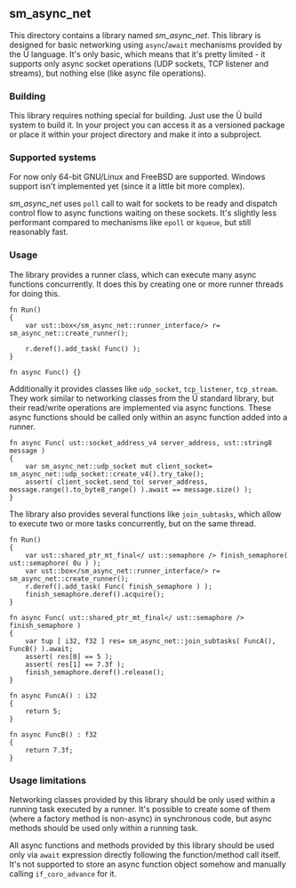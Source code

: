 ## sm_async_net

This directory contains a library named *sm_async_net*.
This library is designed for basic networking using `async`/`await` mechanisms provided by the Ü language.
It's only basic, which means that it's pretty limited - it supports only async socket operations (UDP sockets, TCP listener and streams), but nothing else (like async file operations).


### Building

This library requires nothing special for building.
Just use the Ü build system to build it.
In your project you can access it as a versioned package or place it within your project directory and make it into a subproject.


### Supported systems

For now only 64-bit GNU/Linux and FreeBSD are supported.
Windows support isn't implemented yet (since it a little bit more complex).

*sm_async_net* uses `poll` call to wait for sockets to be ready and dispatch control flow to async functions waiting on these sockets.
It's slightly less performant compared to mechanisms like `epoll` or `kqueue`, but still reasonably fast.


### Usage

The library provides a runner class, which can execute many async functions concurrently.
It does this by creating one or more runner threads for doing this.

```
fn Run()
{
	var ust::box</sm_async_net::runner_interface/> r= sm_async_net::create_runner();

	r.deref().add_task( Func() );
}

fn async Func() {}
```

Additionally it provides classes like `udp_socket`, `tcp_listener`, `tcp_stream`.
They work similar to networking classes from the Ü standard library, but their read/write operations are implemented via async functions.
These async functions should be called only within an async function added into a runner.

```
fn async Func( ust::socket_address_v4 server_address, ust::string8 message )
{
	var sm_async_net::udp_socket mut client_socket= sm_async_net::udp_socket::create_v4().try_take();
	assert( client_socket.send_to( server_address, message.range().to_byte8_range() ).await == message.size() );
}

```

The library also provides several functions like `join_subtasks`, which allow to execute two or more tasks concurrently, but on the same thread.

```
fn Run()
{
	var ust::shared_ptr_mt_final</ ust::semaphore /> finish_semaphore( ust::semaphore( 0u ) );
	var ust::box</sm_async_net::runner_interface/> r= sm_async_net::create_runner();
	r.deref().add_task( Func( finish_semaphore ) );
	finish_semaphore.deref().acquire();
}

fn async Func( ust::shared_ptr_mt_final</ ust::semaphore /> finish_semaphore )
{
	var tup [ i32, f32 ] res= sm_async_net::join_subtasks( FuncA(), FuncB() ).await;
	assert( res[0] == 5 );
	assert( res[1] == 7.3f );
	finish_semaphore.deref().release();
}

fn async FuncA() : i32
{
	return 5;
}

fn async FuncB() : f32
{
	return 7.3f;
}
```


### Usage limitations

Networking classes provided by this library should be only used within a running task executed by a runner.
It's possible to create some of them (where a factory method is non-async) in synchronous code, but async methods should be used only within a running task.

All async functions and methods provided by this library should be used only via `await` expression directly following the function/method call itself.
It's not supported to store an async function object somehow and manually calling `if_coro_advance` for it.
